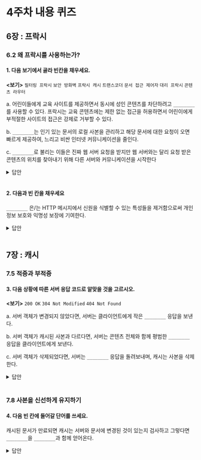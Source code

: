 # 4주차 내용 퀴즈

## 6장 : 프락시

### 6.2 왜 프락시를 사용하는가?

#### 1. 다음 보기에서 골라 빈칸을 채우세요.

**<보기>** `필터링 프락시` `보안 방화벽` `프락시 캐시` `트랜스코더` `문서 접근 제어자` `대리 프락시` `콘텐츠 라우터`

a. 어린이들에게 교육 사이트를 제공하면서 동시에 성인 콘텐츠를 차단하려고 `________`를 사용할 수 있다. 프락시는 교육 콘텐츠에는 제한 없는 접근을 허용하면서 어린이에게 부적절한 사이트의 접근은 강제로 거부할 수 있다.

b. `________`는 인기 있는 문서의 로컬 사본을 관리하고 해당 문서에 대한 요청이 오면 빠르게 제공하여, 느리고 비싼 인터넷 커뮤니케이션을 줄인다.

c. `________`로 불리는 이들은 진짜 웹 서버 요청을 받지만 웹 서버와는 달리 요청 받은 콘텐츠의 위치를 찾아내기 위해 다른 서버와 커뮤니케이션을 시작한다

<details>
<summary>답안</summary>
<div markdown="1">

(a): 필터링 프락시

(b): 프락시 캐시

(c): 대리 프락시(리버스 프락시)

</div>
</details>

<br>

#### 2. 다음과 빈 칸을 채우세요

`________` 은/는 HTTP 메시지에서 신원을 식별할 수 있는 특성들을 제거함으로써 개인 정보 보호와 익명성 보장에 기여한다.

<details>
<summary>답안</summary>
<div markdown="1">

트랜스 코딩

</div>
</details>

 <br>

## 7장 : 캐시

### 7.5 적중과 부적중

#### 3. 다음 상황에 따른 서버 응답 코드로 알맞을 것을 고르시오.

**<보기>** `200 OK` `304 Not Modified` `404 Not Found`

a. 서버 객체가 변경되지 않았다면, 서버는 클라이언트에게 작은 `________` 응답을 보낸다.

b. 서버 객체가 캐시된 사본과 다르다면, 서버는 콘텐츠 전체와 함께 평범한 `________` 응답을 클라이언트에게 보낸다.

c. 서버 객체가 삭제되었다면, 서버는 `________` 응답을 돌려보내며, 캐시는 사본을 삭제한다.

<details>
<summary>답안</summary>
<div markdown="1">

(a): 304 Not Modified

(b): 200 OK

(c): 404 Not Found

</div>
</details>

<br>

### 7.8 사본을 신선하게 유지하기

#### 4. 다음 빈 칸에 들어갈 단어를 쓰세요.

캐시된 문서가 만료되면 캐시는 서버와 문서에 변경된 것이 있는지 검사하고 그렇다면 `________`을 `________`과 함께 얻어온다.

<details>
<summary>답안</summary>
<div markdown="1">

(1): 신선한 사본

(2): 새 유효기간

</div>
</details>

<br>
